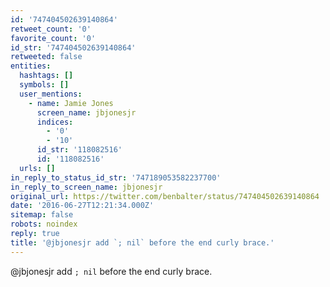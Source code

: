 ```yaml
---
id: '747404502639140864'
retweet_count: '0'
favorite_count: '0'
id_str: '747404502639140864'
retweeted: false
entities:
  hashtags: []
  symbols: []
  user_mentions:
    - name: Jamie Jones
      screen_name: jbjonesjr
      indices:
        - '0'
        - '10'
      id_str: '118082516'
      id: '118082516'
  urls: []
in_reply_to_status_id_str: '747189053582237700'
in_reply_to_screen_name: jbjonesjr
original_url: https://twitter.com/benbalter/status/747404502639140864
date: '2016-06-27T12:21:34.000Z'
sitemap: false
robots: noindex
reply: true
title: '@jbjonesjr add `; nil` before the end curly brace.'
---
```


@jbjonesjr add `; nil` before the end curly brace.